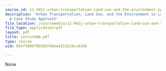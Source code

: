 ```yaml
---
course_id: 11-943j-urban-transportation-land-use-and-the-environment-spring-2002
description: 'Urban Transportation, Land Use, and the Environment in Latin America:
  A Case Study Approach'
file_location: /coursemedia/11-943j-urban-transportation-land-use-and-the-environment-spring-2002/8647308670b36d7ddea4311b19cc614b_Lecture6A.pdf
file_type: application/pdf
layout: pdf
title: Lecture6A.pdf
type: course
uid: 8647308670b36d7ddea4311b19cc614b

---
```

None